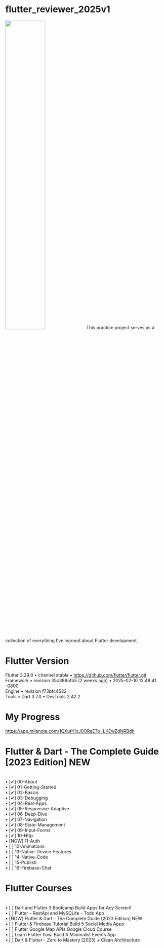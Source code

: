 # flutter_reviewer_2025v1
<img src="https://miro.medium.com/v2/resize:fit:3840/1*-XHpdhmBoEU-K3pSPWTX3g.png" width=50% height=50%>
 This practice project serves as a collection of everything I've learned about Flutter development.

# Flutter Version
Flutter 3.29.0 • channel stable • https://github.com/flutter/flutter.git <br />
Framework • revision 35c388afb5 (2 weeks ago) • 2025-02-10 12:48:41 -0800 <br />
Engine • revision f73bfc4522 <br />
Tools • Dart 3.7.0 • DevTools 2.42.2 <br />

# My Progress 
https://app.milanote.com/1QXuf41xJ0OReE?p=LKEwZdNRBdh

# Flutter & Dart - The Complete Guide [2023 Edition] NEW <br />
<br />•	[✔] 00-About
<br />•	[✔] 01-Getting-Started
<br />•	[✔] 02-Basics
<br />•	[✔] 03-Debugging
<br />•	[✔] 04-Real-Apps
<br />•	[✔] 05-Responsive-Adaptive
<br />•	[✔] 06-Deep-Dive
<br />•	[✔] 07-Navigation
<br />•	[✔] 08-State-Management
<br />•	[✔] 09-Input-Forms
<br />•	[✔] 10-Http
<br />•	[NOW] 11-Auth
<br />•	[ ] 12-Animations
<br />•	[ ] 13-Native-Device-Features
<br />•	[ ] 14-Native-Code
<br />•	[ ] 15-Publish
<br />•	[ ] 16-Firebase-Chat
<br />

# Flutter Courses
<br />•	[ ] Dart and Flutter 3 Bootcamp Build Apps for Any Screen!
<br />•	[ ] Flutter - RestApi and MySQLite - Todo App
<br />•	[NOW] Flutter & Dart - The Complete Guide [2023 Edition] NEW
<br />•	[ ] Flutter & Firebase Tutorial Build 5 Social Media Apps
<br />•	[ ] Flutter Google Map APIs Google Cloud Course
<br />•	[ ] Learn Flutter flow. Build A Minimalist Events App
<br />•	[ ] Dart & Flutter - Zero to Mastery [2023] + Clean Architecture

